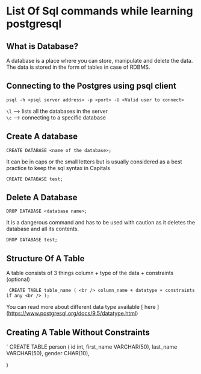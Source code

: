 # List Of Sql commands while learning postgresql

## What is Database?

A database is a place where you can store, manipulate and delete the data. The data is stored in the form of tables in case of RDBMS.

## Connecting to the Postgres using psql client

`psql -h <psql server address> -p <port> -U <Valid user to connect>`

`\l` --> lists all the databases in the server <br />
`\c` --> connecting to a specific database <br />

## Create A database

`CREATE DATABASE <name of the database>;`

It can be in caps or the small letters but is usually considered as a best practice to keep the sql syntax in Capitals

`CREATE DATABASE test;`

## Delete A Database

`DROP DATABASE <database name>;`

It is a dangerous command and has to be used with caution as it deletes the database and all its contents.

`DROP DATABASE test;`

## Structure Of A Table

A table consists of 3 things column + type of the data + constraints (optional) <br />

` CREATE TABLE table_name ( <br />
    column_name + datatype + constraints if any <br />
);` <br />

You can read more about different data type available [ here ] (https://www.postgresql.org/docs/9.5/datatype.html) <br />

## Creating A Table Without Constraints

` CREATE TABLE person ( 
    id int, 
    first_name VARCHAR(50),
    last_name  VARCHAR(50),
    gender     CHAR(10),
    

) <br />
